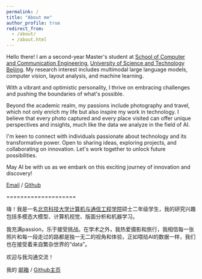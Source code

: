 ```yaml
---
permalink: /
title: "About me"
author_profile: true
redirect_from:
  - /about/
  - /about.html
---
```


Hello there! I am a second-year Master's student at [School of Computer and Communication Engineering](http://scce.ustb.edu.cn/), [University of Science and Technology Beijing](http://www.ustb.edu.cn/). My research interest includes multimodal large language models, computer vision, layout analysis, and machine learning. 

With a vibrant and optimistic personality, I thrive on embracing challenges and pushing the boundaries of what's possible.

Beyond the academic realm, my passions include photography and travel, which not only enrich my life but also inspire my work in technology. I believe that every photo captured and every place visited can offer unique perspectives and insights, much like the data we analyze in the field of AI.

I'm keen to connect with individuals passionate about technology and its transformative power. Open to sharing ideas, exploring projects, and collaborating on innovation. Let's work together to unlock future possibilities.

May AI be with us as we embark on this exciting journey of innovation and discovery!

<!-- You can find my CV here: [Mengze's Curriculum Vitae](../assets/wmz_cv240920.pdf). -->

[Email](mailto:15617361950@163.com) / [Github](https://github.com/wmzfighting) 

====================

嗨！我是一名[北京科技大学](http://www.ustb.edu.cn/)[计算机与通信工程学院](http://scce.ustb.edu.cn/)硕士二年级学生，我的研究兴趣包括多模态大模型、计算机视觉、版面分析和机器学习。

我充满passion，乐于接受挑战。在学术之外，我热爱摄影和旅行，我相信每一张照片和每一段走过的路都是独一无二的视角和体验，正如喂给AI的数据一样，我们也在接受着来自繁杂世界的“data”。

欢迎与我沟通交流！

我的 [邮箱](mailto:15617361950@163.com) / [Github主页](https://github.com/wmzfighting) 

<!-- / [Wechat](../images/wechat.jpg) / [CSDN](https://blog.csdn.net/qd1813100174?spm=1000.2115.3001.5343) -->

